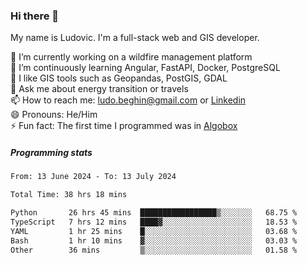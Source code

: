 ### Hi there 👋

My name is Ludovic. I'm a full-stack web and GIS developer.

 🔭 I’m currently working on a wildfire management platform<br/>
 🌱 I’m continuously learning Angular, FastAPI, Docker, PostgreSQL<br/>
 👯 I like GIS tools such as Geopandas, PostGIS, GDAL<br/>
 💬 Ask me about energy transition or travels<br/>
 📫 How to reach me: ludo.beghin@gmail.com or [Linkedin](https://www.linkedin.com/in/ludovic-beghin/)<br/>
 😄 Pronouns: He/Him<br/>
 ⚡ Fun fact: The first time I programmed was in [Algobox](https://fr.wikipedia.org/wiki/Algobox)<br/>

##### Programming stats
<!--START_SECTION:waka-->

```txt
From: 13 June 2024 - To: 13 July 2024

Total Time: 38 hrs 18 mins

Python       26 hrs 45 mins  █████████████████▒░░░░░░░   68.75 %
TypeScript   7 hrs 12 mins   ████▓░░░░░░░░░░░░░░░░░░░░   18.53 %
YAML         1 hr 25 mins    █░░░░░░░░░░░░░░░░░░░░░░░░   03.68 %
Bash         1 hr 10 mins    ▓░░░░░░░░░░░░░░░░░░░░░░░░   03.03 %
Other        36 mins         ▒░░░░░░░░░░░░░░░░░░░░░░░░   01.58 %
```

<!--END_SECTION:waka-->
